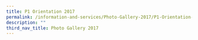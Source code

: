 ```yaml
---
title: P1 Orientation 2017
permalink: /information-and-services/Photo-Gallery-2017/P1-Orientation-2017/permalink
description: ""
third_nav_title: Photo Gallery 2017
---
```

